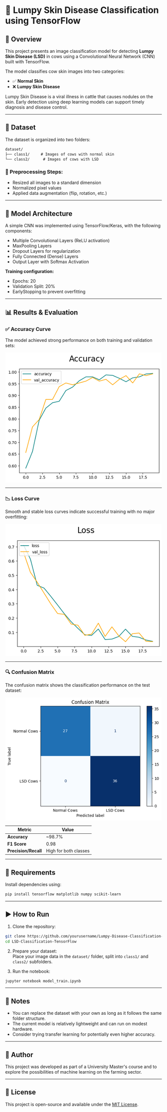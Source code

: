 # 🐄 Lumpy Skin Disease Classification using TensorFlow

## 🧠 Overview

This project presents an image classification model for detecting **Lumpy Skin Disease (LSD)** in cows using a Convolutional Neural Network (CNN) built with TensorFlow.

The model classifies cow skin images into two categories:

- ✅ **Normal Skin**
- ❌ **Lumpy Skin Disease**

Lumpy Skin Disease is a viral illness in cattle that causes nodules on the skin. Early detection using deep learning models can support timely diagnosis and disease control.

---

## 📁 Dataset

The dataset is organized into two folders:

```
dataset/
├── class1/     # Images of cows with normal skin
└── class2/      # Images of cows with LSD
```

### 🔧 Preprocessing Steps:
- Resized all images to a standard dimension
- Normalized pixel values
- Applied data augmentation (flip, rotation, etc.)

---

## 🧪 Model Architecture

A simple CNN was implemented using TensorFlow/Keras, with the following components:

- Multiple Convolutional Layers (ReLU activation)  
- MaxPooling Layers  
- Dropout Layers for regularization  
- Fully Connected (Dense) Layers  
- Output Layer with Softmax Activation

**Training configuration:**
- Epochs: 20  
- Validation Split: 20%  
- EarlyStopping to prevent overfitting

---

## 📊 Results & Evaluation

### ✅ Accuracy Curve

The model achieved strong performance on both training and validation sets:

![Accuracy](model_results/accuracy.png)

---

### 📉 Loss Curve

Smooth and stable loss curves indicate successful training with no major overfitting:

![Loss](model_results/loss.png)

---

### 🔍 Confusion Matrix

The confusion matrix shows the classification performance on the test dataset:

![Confusion Matrix](model_results/confusion_matrix.png)

| Metric             | Value   |
|--------------------|---------|
| **Accuracy**       | ~98.7%  |
| **F1 Score**       | 0.98    |
| **Precision/Recall** | High for both classes |

---

## 🧰 Requirements

Install dependencies using:

```bash
pip install tensorflow matplotlib numpy scikit-learn
```

---

## ▶️ How to Run

1. Clone the repository:

```bash
git clone https://github.com/yourusername/Lumpy-Disease-Classification-TensorFlow.git
cd LSD-Classification-TensorFlow
```

2. Prepare your dataset:  
Place your image data in the `dataset/` folder, split into `class1/` and `class2/` subfolders.

3. Run the notebook:

```bash
jupyter notebook model_train.ipynb
```

---

## 📌 Notes

- You can replace the dataset with your own as long as it follows the same folder structure.
- The current model is relatively lightweight and can run on modest hardware.
- Consider trying transfer learning for potentially even higher accuracy.

---

## 👤 Author

This project was developed as part of a University Master's course and to explore the possibilities of machine learning on the farming sector.

---

## 📜 License

This project is open-source and available under the [MIT License](LICENSE).

